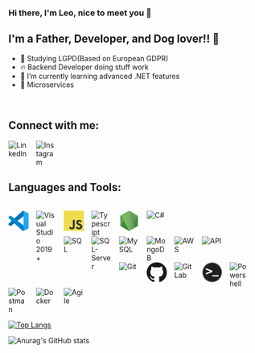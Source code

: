 ### Hi there, I'm Leo, nice to meet you 👋
## I'm a Father, Developer, and Dog lover!! 🐶
- 🙉 Studying LGPD(Based on European GDPR)
- 🔥 Backend Developer doing stuff work
- 🤖 I’m currently learning advanced .NET features
- 👯 Microservices 
<br />

## Connect with me:

[<img align="left" alt="LinkedIn" width="40px" src="https://img.icons8.com/color/48/000000/linkedin.png" style="margin-right: 15px"/>][linkedin]
[<img align="left" alt="Instagram" width="40px" src="https://img.icons8.com/color/48/000000/instagram-new--v2.png" style="margin-right: 15px"/>][instagram]

<br />
<br />
<br />

## Languages and Tools:
<br />
<img align="left" alt="Visual Studio Code" width="40px" src="https://raw.githubusercontent.com/github/explore/80688e429a7d4ef2fca1e82350fe8e3517d3494d/topics/visual-studio-code/visual-studio-code.png" style="margin-right: 15px"/>
<img align="left" alt="Visual Studio 2019+" width="40px" src="https://img.icons8.com/fluency/48/000000/visual-studio-2019.png"
style="margin-right: 15px"/>
<img align="left" alt="JavaScript" width="40px" src="https://raw.githubusercontent.com/github/explore/80688e429a7d4ef2fca1e82350fe8e3517d3494d/topics/javascript/javascript.png" 
style="margin-right: 15px"/>
<img align="left" alt="Typescript" width="40px" src="https://img.icons8.com/color/48/000000/typescript.png"
style="margin-right: 15px"/>
<img align="left" alt="Node.js" width="40px" src="https://raw.githubusercontent.com/github/explore/80688e429a7d4ef2fca1e82350fe8e3517d3494d/topics/nodejs/nodejs.png" 
style="margin-right: 15px"/>
<img align="left" alt="C#" width="40px" src="https://img.icons8.com/color/48/000000/c-sharp-logo.png"
style="margin-right: 15px"/>
<br/><br/><br/>
<img align="left" alt="SQL" width="40px" src="https://img.icons8.com/fluency/48/000000/database.png"
style="margin-right: 15px"/>
<img align="left" alt="SQL-Server" width="40px" src="https://img.icons8.com/color/48/000000/microsoft-sql-server.png" style="margin-right: 15px"/>
<img align="left" alt="MySQL" width="40px" src="https://img.icons8.com/color/48/000000/mysql-logo.png"
style="margin-right: 15px"/>
<img align="left" alt="MongoDB" width="40px" src="https://img.icons8.com/color/48/000000/mongodb.png"
style="margin-right: 15px"/>
<img align="left" alt="AWS" width="40px" src="https://img.icons8.com/color/48/000000/amazon-web-services.png"
style="margin-right: 15px"/>
<img align="left" alt="API" width="40px" src="https://img.icons8.com/pastel-glyph/64/000000/api--v1.png"
style="margin-right: 15px"/>
<br/><br/><br/>
<img align="left" alt="Git" width="40px" src="https://img.icons8.com/color/48/000000/git.png"
style="margin-right: 15px"/>
<img align="left" alt="GitHub" width="40px" src="https://raw.githubusercontent.com/github/explore/78df643247d429f6cc873026c0622819ad797942/topics/github/github.png"
style="margin-right: 15px"/>
<img align="left" alt="GitLab" width="40px" src="https://img.icons8.com/color/48/000000/gitlab.png"
style="margin-right: 15px"/>
<img align="left" alt="Terminal" width="40px" src="https://raw.githubusercontent.com/github/explore/80688e429a7d4ef2fca1e82350fe8e3517d3494d/topics/terminal/terminal.png"
style="margin-right: 15px"/>
<img align="left" alt="Powershell" width="40px" src="https://img.icons8.com/color/48/000000/powershell.png"
style="margin-right: 15px"/>
<img align="left" alt="Postman" width="40px" src="https://img.icons8.com/dusk/64/000000/postman-api.png"
style="margin-right: 15px"/>
<br/><br/><br/>
<img align="left" alt="Docker" width="40px" src="https://img.icons8.com/color/48/000000/docker.png"
style="margin-right: 15px"/>
<img align="left" alt="Agile" width="40px" src="https://img.icons8.com/windows/32/000000/agile.png"
style="margin-right: 15px"/>
<br />
<br />
<br />

[![Top Langs](https://github-readme-stats.vercel.app/api/top-langs/?username=Leonardohrp)](https://github.com/Leonardohrp/github-readme-stats)


![Anurag's GitHub stats](https://github-readme-stats.vercel.app/api?username=Leonardohrp&show_icons=true&theme=dark)



[github]: https://github.com/Leonardohrp
[instagram]: https://www.instagram.com/leonardohrp22
[linkedin]: https://linkedin.com/in/leonardo-henrique-rodrigues-pinheiro-555bb6162
